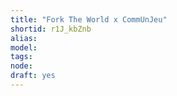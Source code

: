 ```yaml
---
title: "Fork The World x CommUnJeu"
shortid: r1J_kbZnb
alias: 
model: 
tags: 
node: 
draft: yes
--- 
```

 
